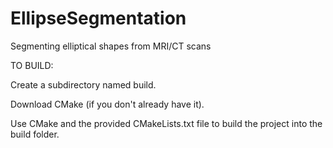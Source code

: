EllipseSegmentation
===================

Segmenting elliptical shapes from MRI/CT scans


TO BUILD:

Create a subdirectory named build.

Download CMake (if you don't already have it).

Use CMake and the provided CMakeLists.txt file to build the project into the build folder.
